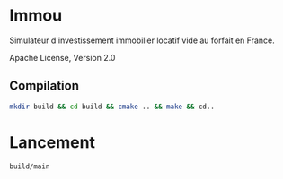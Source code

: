 # Immou

Simulateur d'investissement immobilier locatif vide au forfait en France.

Apache License, Version 2.0

## Compilation

```sh
mkdir build && cd build && cmake .. && make && cd..
```

# Lancement

```sh
build/main
```
